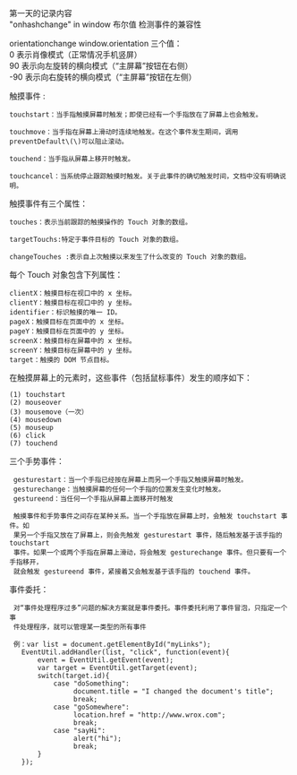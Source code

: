 第一天的记录内容  
"onhashchange" in window  布尔值  检测事件的兼容性

orientationchange  window.orientation 三个值：  
    0 表示肖像模式（正常情况手机竖屏）  
    90 表示向左旋转的横向模式（“主屏幕”按钮在右侧）  
    -90 表示向右旋转的横向模式（“主屏幕”按钮在左侧）

触摸事件  :

    touchstart：当手指触摸屏幕时触发；即使已经有一个手指放在了屏幕上也会触发。
    
    touchmove：当手指在屏幕上滑动时连续地触发。在这个事件发生期间，调用preventDefault\(\)可以阻止滚动。
    
    touchend：当手指从屏幕上移开时触发。
    
    touchcancel：当系统停止跟踪触摸时触发。关于此事件的确切触发时间，文档中没有明确说明。

触摸事件有三个属性：

    touches：表示当前跟踪的触摸操作的 Touch 对象的数组。
    
    targetTouchs:特定于事件目标的 Touch 对象的数组。 
    
    changeTouches :表示自上次触摸以来发生了什么改变的 Touch 对象的数组。

每个 Touch 对象包含下列属性：

    clientX：触摸目标在视口中的 x 坐标。
    clientY：触摸目标在视口中的 y 坐标。
    identifier：标识触摸的唯一 ID。
    pageX：触摸目标在页面中的 x 坐标。
    pageY：触摸目标在页面中的 y 坐标。
    screenX：触摸目标在屏幕中的 x 坐标。
    screenY：触摸目标在屏幕中的 y 坐标。
    target：触摸的 DOM 节点目标。
    
在触摸屏幕上的元素时，这些事件（包括鼠标事件）发生的顺序如下：

    (1) touchstart
    (2) mouseover
    (3) mousemove（一次）
    (4) mousedown
    (5) mouseup
    (6) click
    (7) touchend

三个手势事件：

     gesturestart：当一个手指已经按在屏幕上而另一个手指又触摸屏幕时触发。
     gesturechange：当触摸屏幕的任何一个手指的位置发生变化时触发。
     gestureend：当任何一个手指从屏幕上面移开时触发
     
     触摸事件和手势事件之间存在某种关系。当一个手指放在屏幕上时，会触发 touchstart 事件。如
     果另一个手指又放在了屏幕上，则会先触发 gesturestart 事件，随后触发基于该手指的 touchstart
     事件。如果一个或两个手指在屏幕上滑动，将会触发 gesturechange 事件。但只要有一个手指移开，
     就会触发 gestureend 事件，紧接着又会触发基于该手指的 touchend 事件。
     
事件委托：
     
     对“事件处理程序过多”问题的解决方案就是事件委托。事件委托利用了事件冒泡，只指定一个事
     件处理程序，就可以管理某一类型的所有事件
     
     例：var list = document.getElementById("myLinks");
       EventUtil.addHandler(list, "click", function(event){
           event = EventUtil.getEvent(event);
           var target = EventUtil.getTarget(event);
           switch(target.id){
               case "doSomething":
                    document.title = "I changed the document's title";
                    break;
               case "goSomewhere":
                    location.href = "http://www.wrox.com";
                    break;
               case "sayHi":
                    alert("hi");
                    break;
           }
       });
